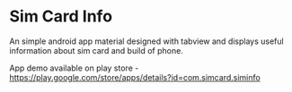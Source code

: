 # Sim Card Info
An simple android app material designed with tabview and displays useful information about sim card and build of phone.

App demo available on play store - https://play.google.com/store/apps/details?id=com.simcard.siminfo
